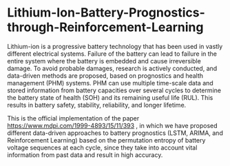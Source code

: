 # Lithium-Ion-Battery-Prognostics-through-Reinforcement-Learning
Lithium-ion is a progressive battery technology that has been used in vastly different electrical systems. Failure of the battery can lead to failure in the entire system where the battery is embedded and cause irreversible damage. To avoid probable damages, research is actively conducted, and data-driven methods are proposed, based on prognostics and health management (PHM) systems. PHM can use multiple time-scale data and stored information from battery capacities over several cycles to determine the battery state of health (SOH) and its remaining useful life (RUL). This results in battery safety, stability, reliability, and longer lifetime.

This is the official implementation of the paper https://www.mdpi.com/1999-4893/15/11/393 , in which we have proposed different data-driven approaches to battery prognostics (LSTM, ARIMA, and Reinforcement Learning) based on the permutation entropy of battery voltage sequences at each cycle, since they take into account vital information from past data and result in high accuracy.
